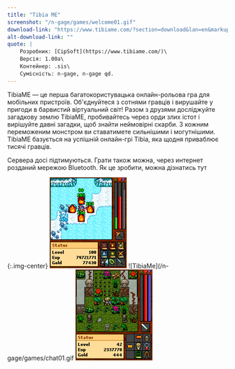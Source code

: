 ```yaml
---
title: "Tibia ME"
screenshot: "/n-gage/games/welcome01.gif"
download-link: "https://www.tibiame.com/?section=download&lan=en&markup=xhtml"
alt-download-link: ""
quote: |
    Розробник: [CipSoft](https://www.tibiame.com/)\
    Версія: 1.00a\
    Контейнер: .sis\
    Сумісність: n-gage, n-gage qd.
---
```


TibiaME — це перша багатокористувацька онлайн-рольова гра для мобільних пристроїв. Об'єднуйтеся з сотнями гравців і вирушайте у пригоди в барвистий віртуальний світ! Разом з друзями досліджуйте загадкову землю TibiaME, пробивайтесь через орди злих істот і вирішуйте давні загадки, щоб знайти неймовірні скарби. З кожним переможеним монстром ви ставатимете сильнішими і могутнішими. TibiaME базується на успішній онлайн-грі Tibia, яка щодня приваблює тисячі гравців.

Сервера досі підтимуються. Грати також можна, через интернет розданий мережою Bluetooth. Як це зробити, можна дізнатись тут

{:.img-center}
![TibiaMe](/n-gage/games/spell01.gif)
![TibiaMe](/n-gage/games/chat01.gif
![TibiaMe](/n-gage/games/trap01.gif)
